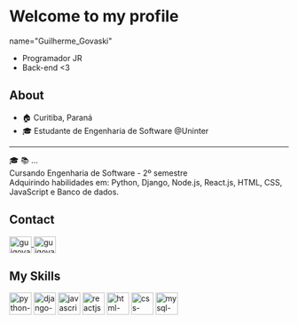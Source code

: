 # Welcome to my profile 
name="Guilherme_Govaski"

* Programador JR
* Back-end <3

## About
* :house: Curitiba, Paraná
* :mortar_board: Estudante de Engenharia de Software @Uninter
---
:mortar_board: :books: ... <br>
Cursando Engenharia de Software - 2º semestre <br>
Adquirindo habilidades em: Python, Django, Node.js, React.js, HTML, CSS, JavaScript e Banco de dados.

## Contact
<a href="https://www.linkedin.com/in/guilherme-govaski/" target="_blank">
  <img align="center" alt="guigovaski-linkedin" width="40" height="30" src="https://cdn.jsdelivr.net/gh/devicons/devicon/icons/linkedin/linkedin-original.svg" style="max-width:100%;">
</a>
<a href="mailto:guilhermegovaski@hotmail.com" target="_blank">
  <img align="center" alt="guigovaski-email" width="40" height="30" src="https://cdn.icon-icons.com/icons2/1826/PNG/512/4202011emailgmaillogomailsocialsocialmedia-115677_115624.png" style="max-width:100%;">
</a>

## My Skills
<img src="https://cdn.jsdelivr.net/gh/devicons/devicon/icons/python/python-original.svg" alt="python-logo" width="40" height="40" style="max-width:100%;"></img>
<img src="https://cdn.jsdelivr.net/gh/devicons/devicon/icons/django/django-original.svg" alt="django-logo" width="40" height="40" style="max-width:100%;"></img>
<img src="https://cdn.jsdelivr.net/gh/devicons/devicon/icons/javascript/javascript-original.svg" alt="javascript-logo" width="40" height="40" style="max-width:100%;"></img>
 <img src="https://cdn.jsdelivr.net/gh/devicons/devicon/icons/react/react-original.svg" alt="reactjs-logo" width="40" height="40" style="max-width:100%"></img>
<img src="https://cdn.jsdelivr.net/gh/devicons/devicon/icons/html5/html5-original-wordmark.svg" alt="html-logo" width="40" height="40" style="max-width:100%;"></img>
 <img src="https://cdn.jsdelivr.net/gh/devicons/devicon/icons/css3/css3-original-wordmark.svg" alt="css-logo" width="40" height="40" style="max-width:100%;"></img>
<img src="https://cdn.jsdelivr.net/gh/devicons/devicon/icons/mysql/mysql-original-wordmark.svg" alt="mysql-logo" width="40" height="40" style="max-width:100%;"></img>
